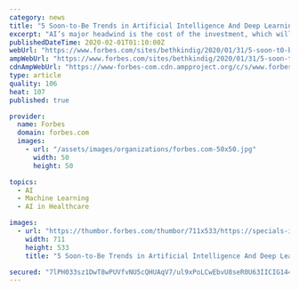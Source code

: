 ```yaml
---
category: news
title: "5 Soon-to-Be Trends in Artificial Intelligence And Deep Learning"
excerpt: "AI’s major headwind is the cost of the investment, which will skew returns in the short-term. When the turnaround occurs, however, companies who are making the investment can expect to be rewarded disproportionately with a wide performance gap and up to double the cash flow."
publishedDateTime: 2020-02-01T01:10:00Z
webUrl: "https://www.forbes.com/sites/bethkindig/2020/01/31/5-soon-t0-be-trends-in-artificial-intelligence-and-deep-learning/"
ampWebUrl: "https://www.forbes.com/sites/bethkindig/2020/01/31/5-soon-t0-be-trends-in-artificial-intelligence-and-deep-learning/amp/"
cdnAmpWebUrl: "https://www-forbes-com.cdn.ampproject.org/c/s/www.forbes.com/sites/bethkindig/2020/01/31/5-soon-t0-be-trends-in-artificial-intelligence-and-deep-learning/amp/"
type: article
quality: 106
heat: 107
published: true

provider:
  name: Forbes
  domain: forbes.com
  images:
    - url: "/assets/images/organizations/forbes.com-50x50.jpg"
      width: 50
      height: 50

topics:
  - AI
  - Machine Learning
  - AI in Healthcare

images:
  - url: "https://thumbor.forbes.com/thumbor/711x533/https://specials-images.forbesimg.com/imageserve/5e34ccbef133f400076b5a6a/960x0.jpg?fit=scale"
    width: 711
    height: 533
    title: "5 Soon-to-Be Trends in Artificial Intelligence And Deep Learning"

secured: "7lPH033sz1DwT8wPUVfvNU5cQHUAqV7/ul9xPoLCwEbvU8seR0U63IICIG144MinbxNjxyrIB3LE4xiaYxreOIYvB5jJteYCvKiYf0NTXfaZWcNtpgNmaErNEOmt0c5tn4hEcNCFQbnMvHMUQ0HSYSng3bh1gXYffdJsdlVDUWeIijUhKydxsYILpyFKW+PCpw+EBqa2eWvT3fSZped1FQa0oQKPv9fLZIPf6dRZoA6gxy9f1NomjYOZ756VBEJeRXJiKnqUd64Vyo2c5ZZrYuL+ghTZFdrlpgz6jia6ftqvu8nazmJkxO6uvkKukGQAtMLMhf8zcDdXG+t7fWFa0VeTDyca6hwU83ymI5q5jwh2ADxzltQG0LBDGIyrn3CxVOiaHt8zQ5ncSl0lADbfCkeniSL/82fFU1kwm6hDcID8tD0nMGfMvo4QNLfSJoTXAeXSfJK+YqgWGaM6Ea+oX9QPAd5sFlhy7cv69MmAgv0=;6F+XJo5Msrz1WZ0qj8S+ag=="
---
```


